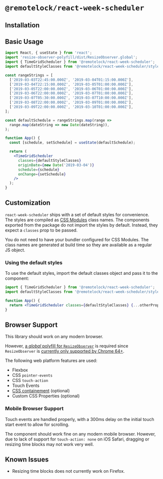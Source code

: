 # `@remotelock/react-week-scheduler`

## Installation

## Basic Usage

```jsx
import React, { useState } from 'react';
import 'resize-observer-polyfill/dist/ResizeObserver.global';
import { TimeGridScheduler } from '@remotelock/react-week-scheduler';
import defaultStyleClasses from '@remotelock/react-week-scheduler/styles';

const rangeStrings = [
  ['2019-03-03T22:45:00.000Z', '2019-03-04T01:15:00.000Z'],
  ['2019-03-04T22:15:00.000Z', '2019-03-05T01:00:00.000Z'],
  ['2019-03-05T22:00:00.000Z', '2019-03-06T01:00:00.000Z'],
  ['2019-03-06T22:00:00.000Z', '2019-03-07T01:00:00.000Z'],
  ['2019-03-07T05:30:00.000Z', '2019-03-07T10:00:00.000Z'],
  ['2019-03-08T22:00:00.000Z', '2019-03-09T01:00:00.000Z'],
  ['2019-03-09T22:00:00.000Z', '2019-03-10T01:00:00.000Z'],
];

const defaultSchedule = rangeStrings.map(range =>
  range.map(dateString => new Date(dateString)),
);

function App() {
  const [schedule, setSchedule] = useState(defaultSchedule);

  return (
    <TimeGridScheduler
      classes={defaultStyleClasses}
      originDate={new Date('2019-03-04')}
      schedule={schedule}
      onChange={setSchedule}
    />
  );
}
```

## Customization

`react-week-scheduler` ships with a set of default styles for convenience. The styles are compiled as [CSS Modules](https://github.com/css-modules/css-modules) class names. The components exported from the package do not import the styles by default. Instead, they expect a `classes` prop to be passed.

You do not need to have your bundler configured for CSS Modules. The class names are generated at build time so they are available as a regular JS object.

### Using the default styles

To use the default styles, import the default classes object and pass it to the component:

```jsx
import { TimeGridScheduler } from '@remotelock/react-week-scheduler';
import defaultStyleClasses from '@remotelock/react-week-scheduler/styles';

function App() {
  return <TimeGridScheduler classes={defaultStyleClasses} {...otherProps} />;
}
```

## Browser Support

This library should work on any modern browser.

However, [a _global_ polyfill for `ResizeObserver`](https://www.npmjs.com/package/resize-observer-polyfill) is required since `ResizeObserver` is [currently only supported by Chrome 64+](https://caniuse.com/#feat=resizeobserver).

The following web platform features are used:

- Flexbox
- CSS `pointer-events`
- CSS `touch-action`
- Touch Events
- [CSS containement](https://developers.google.com/web/updates/2016/06/css-containment) (optional)
- Custom CSS Properties (optional)

### Mobile Browser Support

Touch events are handled properly, with a 300ms delay on the initial touch start event to allow for scrolling.

The component should work fine on any modern mobile browser. However, due to lack of support for `touch-action: none`
on iOS Safari, dragging or resizing time blocks may not work very well.

## Known Issues

- Resizing time blocks does not currently work on Firefox.
